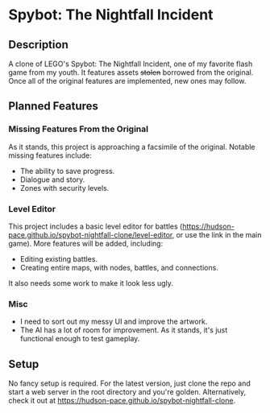 # Spybot: The Nightfall Incident
## Description
A clone of LEGO's Spybot: The Nightfall Incident, one of my favorite flash game from my youth. It features assets ~~stolen~~ borrowed from the original. Once all of the original features are implemented, new ones may follow.

## Planned Features

### Missing Features From the Original
As it stands, this project is approaching a facsimile of the original. Notable missing features include:

- The ability to save progress.
- Dialogue and story.
- Zones with security levels.

### Level Editor

This project includes a basic level editor for battles (https://hudson-pace.github.io/spybot-nightfall-clone/level-editor, or use the link in the main game). More features will be added, including:
- Editing existing battles.
- Creating entire maps, with nodes, battles, and connections.

It also needs some work to make it look less ugly.

### Misc
- I need to sort out my messy UI and improve the artwork.
- The AI has a lot of room for improvement. As it stands, it's just functional enough to test gameplay.

## Setup
No fancy setup is required. For the latest version, just clone the repo and start a web server in the root directory and you're golden. Alternatively, check it out at https://hudson-pace.github.io/spybot-nightfall-clone.